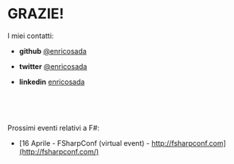 # GRAZIE!

I miei contatti:

- **github** [@enricosada](https://github.com/enricosada)

- **twitter** [@enricosada](http://twitter.com/enricosada)

- **linkedin** [enricosada](https://linkedin.com/in/enricosada)


&nbsp;

&nbsp;


Prossimi eventi relativi a F#:

- [16 Aprile - FSharpConf (virtual event) - http://fsharpconf.com](http://fsharpconf.com/)
